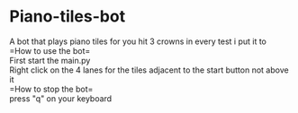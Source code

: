 # Piano-tiles-bot
A bot that plays piano tiles for you hit 3 crowns in every test i put it to<br>
=How to use the bot=<br>
First start the main.py<br>
Right click on the 4 lanes for the tiles adjacent to the start button not above it<br> 
=How to stop the bot=<br>
press "q" on your keyboard<br>
